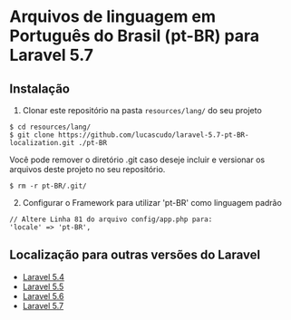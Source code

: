 # Arquivos de linguagem em Português do Brasil (pt-BR) para Laravel 5.7

## Instalação
1. Clonar este repositório na pasta `resources/lang/` do seu projeto
  ```shell
  $ cd resources/lang/
  $ git clone https://github.com/lucascudo/laravel-5.7-pt-BR-localization.git ./pt-BR
  ```
   Você pode remover o diretório .git caso deseje incluir e versionar os arquivos deste projeto no seu repositório.

  ```shell
  $ rm -r pt-BR/.git/
  ```
2. Configurar o Framework para utilizar 'pt-BR' como linguagem padrão
  ```
  // Altere Linha 81 do arquivo config/app.php para:
  'locale' => 'pt-BR',
  ```
## Localização para outras versões do Laravel
  
* [Laravel 5.4](https://github.com/Leomhl/laravel-5.4-pt-br-localization)
* [Laravel 5.5](https://github.com/enniosousa/laravel-5.5-pt-BR-localization)
* [Laravel 5.6](https://github.com/lucascudo/laravel-5.6-pt-BR-localization)
* [Laravel 5.7](https://github.com/lucascudo/laravel-5.7-pt-BR-localization)